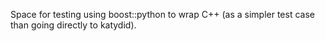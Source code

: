Space for testing using boost::python to wrap C++ (as a simpler test case than going directly to katydid).
